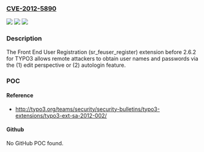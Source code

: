 ### [CVE-2012-5890](https://cve.mitre.org/cgi-bin/cvename.cgi?name=CVE-2012-5890)
![](https://img.shields.io/static/v1?label=Product&message=n%2Fa&color=blue)
![](https://img.shields.io/static/v1?label=Version&message=n%2Fa&color=blue)
![](https://img.shields.io/static/v1?label=Vulnerability&message=n%2Fa&color=brighgreen)

### Description

The Front End User Registration (sr_feuser_register) extension before 2.6.2 for TYPO3 allows remote attackers to obtain user names and passwords via the (1) edit perspective or (2) autologin feature.

### POC

#### Reference
- http://typo3.org/teams/security/security-bulletins/typo3-extensions/typo3-ext-sa-2012-002/

#### Github
No GitHub POC found.

